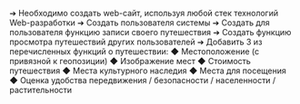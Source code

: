 ➔	Необходимо создать web-сайт, используя любой стек технологий Web-разработки
➔	Создать пользователя системы
➔	Создать для пользователя функцию записи своего путешествия
➔	Создать функцию просмотра путешествий других пользователей
➔	Добавить 3 из перечисленных функций о путешествии:
◆	Местоположение (с привязной к геопозиции)
◆	Изображение мест
◆	Стоимость путешествия
◆	Места культурного наследия
◆	Места для посещения
◆	Оценка удобства передвижения / безопасности / населенности / растительности  
